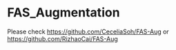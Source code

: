 # FAS_Augmentation
Please check https://github.com/CeceliaSoh/FAS-Aug or https://github.com/RizhaoCai/FAS-Aug
